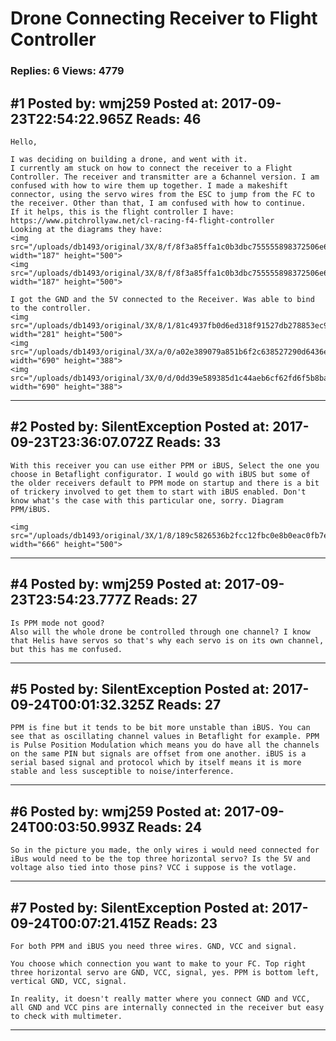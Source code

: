 # Drone Connecting Receiver to Flight Controller

### Replies: 6 Views: 4779

## \#1 Posted by: wmj259 Posted at: 2017-09-23T22:54:22.965Z Reads: 46

```
Hello,

I was deciding on building a drone, and went with it. 
I currently am stuck on how to connect the receiver to a Flight Controller. The receiver and transmitter are a 6channel version. I am confused with how to wire them up together. I made a makeshift connector, using the servo wires from the ESC to jump from the FC to the receiver. Other than that, I am confused with how to continue. 
If it helps, this is the flight controller I have:
https://www.pitchrollyaw.net/cl-racing-f4-flight-controller
Looking at the diagrams they have:
<img src="/uploads/db1493/original/3X/8/f/8f3a85ffa1c0b3dbc755555898372506e627d2ce.png" width="187" height="500">
<img src="/uploads/db1493/original/3X/8/f/8f3a85ffa1c0b3dbc755555898372506e627d2ce.png" width="187" height="500">

I got the GND and the 5V connected to the Receiver. Was able to bind to the controller.
<img src="/uploads/db1493/original/3X/8/1/81c4937fb0d6ed318f91527db278853ec9090f9e.jpg" width="281" height="500">
<img src="/uploads/db1493/original/3X/a/0/a02e389079a851b6f2c638527290d6436eb47332.jpg" width="690" height="388">
<img src="/uploads/db1493/original/3X/0/d/0dd39e589385d1c44aeb6cf62fd6f5b8ba025219.jpg" width="690" height="388">
```

---
## \#2 Posted by: SilentException Posted at: 2017-09-23T23:36:07.072Z Reads: 33

```
With this receiver you can use either PPM or iBUS, Select the one you choose in Betaflight configurator. I would go with iBUS but some of the older receivers default to PPM mode on startup and there is a bit of trickery involved to get them to start with iBUS enabled. Don't know what's the case with this particular one, sorry. Diagram PPM/iBUS.

<img src="/uploads/db1493/original/3X/1/8/189c5826536b2fcc12fbc0e8b0eac0fb7ecd1f64.png" width="666" height="500">
```

---
## \#4 Posted by: wmj259 Posted at: 2017-09-23T23:54:23.777Z Reads: 27

```
Is PPM mode not good?
Also will the whole drone be controlled through one channel? I know that Helis have servos so that's why each servo is on its own channel, but this has me confused.
```

---
## \#5 Posted by: SilentException Posted at: 2017-09-24T00:01:32.325Z Reads: 27

```
PPM is fine but it tends to be bit more unstable than iBUS. You can see that as oscillating channel values in Betaflight for example. PPM is Pulse Position Modulation which means you do have all the channels on the same PIN but signals are offset from one another. iBUS is a serial based signal and protocol which by itself means it is more stable and less susceptible to noise/interference.
```

---
## \#6 Posted by: wmj259 Posted at: 2017-09-24T00:03:50.993Z Reads: 24

```
So in the picture you made, the only wires i would need connected for iBus would need to be the top three horizontal servo? Is the 5V and voltage also tied into those pins? VCC i suppose is the votlage.
```

---
## \#7 Posted by: SilentException Posted at: 2017-09-24T00:07:21.415Z Reads: 23

```
For both PPM and iBUS you need three wires. GND, VCC and signal. 

You choose which connection you want to make to your FC. Top right three horizontal servo are GND, VCC, signal, yes. PPM is bottom left, vertical GND, VCC, signal.

In reality, it doesn't really matter where you connect GND and VCC, all GND and VCC pins are internally connected in the receiver but easy to check with multimeter.
```

---
